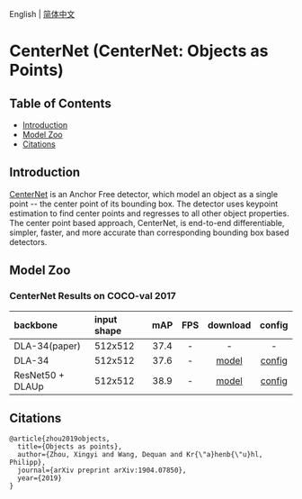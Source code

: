 English | [简体中文](README_cn.md)

# CenterNet (CenterNet: Objects as Points)

## Table of Contents
- [Introduction](#Introduction)
- [Model Zoo](#Model_Zoo)
- [Citations](#Citations)

## Introduction

[CenterNet](http://arxiv.org/abs/1904.07850) is an Anchor Free detector, which model an object as a single point -- the center point of its bounding box. The detector uses keypoint estimation to find center points and regresses to all other object properties. The center point based approach, CenterNet, is end-to-end differentiable, simpler, faster, and more accurate than corresponding bounding box based detectors.

## Model Zoo

### CenterNet Results on COCO-val 2017

| backbone       | input shape | mAP   |    FPS    | download | config |
| :--------------| :------- |  :----: | :------: | :----: |:-----: |
| DLA-34(paper)  | 512x512 |  37.4  |     -   |    -   |   -    |
| DLA-34         | 512x512 |  37.6  |     -   | [model](https://bj.bcebos.com/v1/paddledet/models/centernet_dla34_140e.pdparams) | [config](https://github.com/PaddlePaddle/PaddleDetection/tree/develop/configs/centernet/centernet_dla34_140e.yml) |
| ResNet50 + DLAUp  | 512x512 |  38.9  |     -   | [model](https://bj.bcebos.com/v1/paddledet/models/centernet_r50_140e.pdparams) | [config](https://github.com/PaddlePaddle/PaddleDetection/tree/develop/configs/centernet/centernet_r50_140e.yml) |

## Citations
```
@article{zhou2019objects,
  title={Objects as points},
  author={Zhou, Xingyi and Wang, Dequan and Kr{\"a}henb{\"u}hl, Philipp},
  journal={arXiv preprint arXiv:1904.07850},
  year={2019}
}
```
